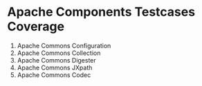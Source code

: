 # Apache Components Testcases Coverage
1. Apache Commons Configuration	
2. Apache Commons Collection	
3. Apache Commons Digester	
4. Apache Commons JXpath
5. Apache Commons Codec
